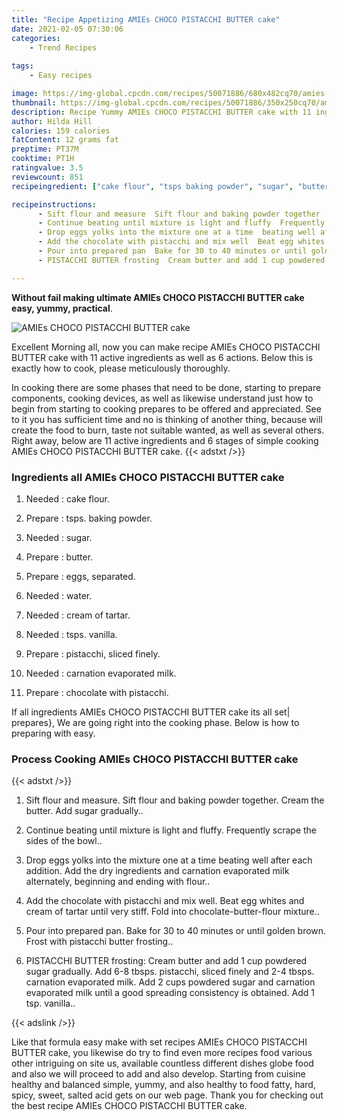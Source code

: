 ```yaml
---
title: "Recipe Appetizing AMIEs CHOCO PISTACCHI BUTTER cake"
date: 2021-02-05 07:30:06
categories:
    - Trend Recipes
    
tags:
    - Easy recipes

image: https://img-global.cpcdn.com/recipes/50071886/680x482cq70/amies-choco-pistacchi-butter-cake-recipe-main-photo.jpg
thumbnail: https://img-global.cpcdn.com/recipes/50071886/350x250cq70/amies-choco-pistacchi-butter-cake-recipe-main-photo.jpg
description: Recipe Yummy AMIEs CHOCO PISTACCHI BUTTER cake with 11 ingredients and 6 stages of easy cooking.
author: Hilda Hill
calories: 159 calories
fatContent: 12 grams fat
preptime: PT37M
cooktime: PT1H
ratingvalue: 3.5
reviewcount: 851
recipeingredient: ["cake flour", "tsps baking powder", "sugar", "butter", "eggs separated", "water", "cream of tartar", "tsps vanilla", "pistacchi sliced finely", "carnation evaporated milk", "chocolate with pistacchi"]

recipeinstructions: 
      - Sift flour and measure  Sift flour and baking powder together  Cream the butter  Add sugar gradually 
      - Continue beating until mixture is light and fluffy  Frequently scrape the sides of the bowl 
      - Drop eggs yolks into the mixture one at a time  beating well after each addition  Add the dry ingredients and carnation evaporated milk alternately beginning and ending with flour 
      - Add the chocolate with pistacchi and mix well  Beat egg whites and cream of tartar until very stiff  Fold into chocolatebutterflour mixture 
      - Pour into prepared pan  Bake for 30 to 40 minutes or until golden brown  Frost with pistacchi butter frosting 
      - PISTACCHI BUTTER frosting  Cream butter and add 1 cup powdered sugar gradually  Add 68 tbsps pistacchi sliced finely and 24 tbsps carnation evaporated milk  Add 2 cups powdered sugar and carnation evaporated milk until a good spreading consistency is obtained Add 1 tsp vanilla

---
```




**Without fail making ultimate AMIEs CHOCO PISTACCHI BUTTER cake easy, yummy, practical**. 


![AMIEs CHOCO PISTACCHI BUTTER cake](https://img-global.cpcdn.com/recipes/50071886/680x482cq70/amies-choco-pistacchi-butter-cake-recipe-main-photo.jpg "AMIEs CHOCO PISTACCHI BUTTER cake")




Excellent Morning all, now you can make recipe AMIEs CHOCO PISTACCHI BUTTER cake with 11 active ingredients as well as 6 actions. Below this is exactly how to cook, please meticulously thoroughly.

In cooking there are some phases that need to be done, starting to prepare components, cooking devices, as well as likewise understand just how to begin from starting to cooking prepares to be offered and appreciated. See to it you has sufficient time and no is thinking of another thing, because will create the food to burn, taste not suitable wanted, as well as several others. Right away, below are 11 active ingredients and 6 stages of simple cooking AMIEs CHOCO PISTACCHI BUTTER cake.
{{< adstxt />}}

### Ingredients all AMIEs CHOCO PISTACCHI BUTTER cake


1. Needed  : cake flour.

1. Prepare  : tsps. baking powder.

1. Needed  : sugar.

1. Prepare  : butter.

1. Prepare  : eggs, separated.

1. Needed  : water.

1. Needed  : cream of tartar.

1. Needed  : tsps. vanilla.

1. Prepare  : pistacchi, sliced finely.

1. Needed  : carnation evaporated milk.

1. Prepare  : chocolate with pistacchi.



If all ingredients AMIEs CHOCO PISTACCHI BUTTER cake its all set| prepares}, We are going right into the cooking phase. Below is how to preparing with easy.

### Process Cooking AMIEs CHOCO PISTACCHI BUTTER cake

{{< adstxt />}}


1. Sift flour and measure.  Sift flour and baking powder together.  Cream the butter.  Add sugar gradually..



1. Continue beating until mixture is light and fluffy.  Frequently scrape the sides of the bowl..



1. Drop eggs yolks into the mixture one at a time  beating well after each addition.  Add the dry ingredients and carnation evaporated milk alternately, beginning and ending with flour..



1. Add the chocolate with pistacchi and mix well.  Beat egg whites and cream of tartar until very stiff.  Fold into chocolate-butter-flour mixture..



1. Pour into prepared pan.  Bake for 30 to 40 minutes or until golden brown.  Frost with pistacchi butter frosting..



1. PISTACCHI BUTTER frosting:  Cream butter and add 1 cup powdered sugar gradually.  Add 6-8 tbsps. pistacchi, sliced finely and 2-4 tbsps. carnation evaporated milk.  Add 2 cups powdered sugar and carnation evaporated milk until a good spreading consistency is obtained. Add 1 tsp. vanilla..





{{< adslink />}}

Like that formula easy make with set recipes AMIEs CHOCO PISTACCHI BUTTER cake, you likewise do try to find even more recipes food various other intriguing on site us, available countless different dishes globe food and also we will proceed to add and also develop. Starting from cuisine healthy and balanced simple, yummy, and also healthy to food fatty, hard, spicy, sweet, salted acid gets on our web page. Thank you for checking out the best recipe AMIEs CHOCO PISTACCHI BUTTER cake.
